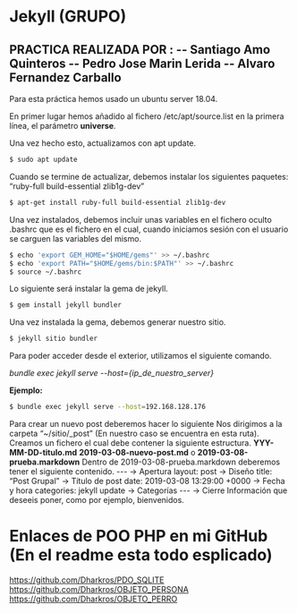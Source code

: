 # Jekyll (GRUPO)

PRACTICA REALIZADA POR :
 -- **Santiago Amo Quinteros**
 -- **Pedro Jose Marin Lerida**
 -- **Alvaro Fernandez Carballo** 
------------------------------

Para esta práctica hemos usado un ubuntu server 18.04.

En primer lugar hemos añadido al fichero /etc/apt/source.list en la primera línea, el parámetro **universe**.

Una vez hecho esto, actualizamos con apt update.

```sh
$ sudo apt update
```

Cuando se termine de actualizar, debemos instalar los siguientes paquetes: “ruby-full build-essential zlib1g-dev”

```sh
$ apt-get install ruby-full build-essential zlib1g-dev
```
Una vez instalados, debemos incluir unas variables en el fichero oculto .bashrc que es el fichero en el cual, cuando iniciamos sesión con el usuario se carguen las variables del mismo.
```sh
$ echo 'export GEM_HOME="$HOME/gems"' >> ~/.bashrc
$ echo 'export PATH="$HOME/gems/bin:$PATH"' >> ~/.bashrc
$ source ~/.bashrc
```
Lo siguiente será instalar la gema de jekyll.
```sh
$ gem install jekyll bundler
```
Una vez instalada la gema, debemos generar nuestro sitio.

```sh
$ jekyll sitio bundler
```
Para poder acceder desde el exterior, utilizamos el siguiente comando.

*bundle exec jekyll serve --host={ip_de_nuestro_server}*

**Ejemplo:**
```sh
$ bundle exec jekyll serve --host=192.168.128.176
```

Para crear un nuevo post deberemos hacer lo siguiente
Nos dirigimos a la carpeta “~/sitio/_post” (En nuestro caso se encuentra en esta ruta).
Creamos un fichero el cual debe contener la siguiente estructura.
**YYY-MM-DD-titulo.md**
**2019-03-08-nuevo-post.md** o **2019-03-08-prueba.markdown**
Dentro de 2019-03-08-prueba.markdown deberemos tener el siguiente contenido.
---                                 → Apertura
layout: post                        → Diseño 
title: “Post Grupal”                → Título de post
date: 2019-03-08 13:29:00 +0000     → Fecha y hora
categories: jekyll update           → Categorías
---                                 → Cierre
Información que deseeis poner, como por ejemplo, bienvenidos. 


# Enlaces de POO PHP en mi GitHub (En el readme esta todo esplicado)

https://github.com/Dharkros/PDO_SQLITE
https://github.com/Dharkros/OBJETO_PERSONA
https://github.com/Dharkros/OBJETO_PERRO
